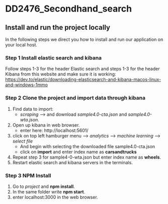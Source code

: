# DD2476_Secondhand_search

## Install and run the project locally
In the following steps we direct you how to install and run our application on your local host. 

### Step 1 Install elastic search and kibana 
Follow steps 1-3 for the header Elastic search and steps 1-3 for the header Kibana from this website and make sure it is working: https://dev.to/elastic/downloading-elasticsearch-and-kibana-macos-linux-and-windows-1mmo 

### Step 2 Clone the project and import data through kibana

1. Find data to import:    
    * *scraping* --> and download *sample4.0-cta.json* and *sample4.0-wta.json*. 
2. Open up kibana in web browser. 
    - enter here: http://localhost:5601/ 
3. click on top left hamburger menu --> *analytics* --> *machine learning* --> *select file* 
    * And begin with selecting the downloaded file sample4.0-cta.json 
    * click on **import** and enter index name as **carsandtrucks**
4. Repeat step 3 for sample4-0-wta.json but enter index name as **wheels**. 
5. Restart elastic search and kibana servers in the terminals. 

### Step 3 NPM Install
1. Go to *project* and **npm install**. 
2. In the same folder write **npm start**. 
3. enter localhost:3000 in the web browser. 
